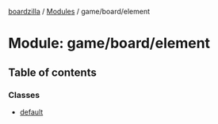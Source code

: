 [boardzilla](../index.md) / [Modules](../modules.md) / game/board/element

# Module: game/board/element

## Table of contents

### Classes

- [default](../classes/game_board_element.default.md)
